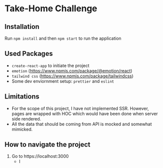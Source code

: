 # Take-Home Challenge

## Installation
Run `npm install` and then `npm start` to run the application

## Used Packages
- `create-react-app` to initiate the project
- `emotion` (https://www.npmjs.com/package/@emotion/react)  
- `tailwind css` (https://www.npmjs.com/package/tailwindcss)
- Some dev enviornment setup: `prettier` and `eslint`

## Limitations
- For the scope of this project, I have not implemented SSR. However, pages are wrapped with HOC which
would have been done when server side rendered.
- All the data that should be coming from API is mocked and somewhat mimicked.

## How to navigate the project
1. Go to https://localhost:3000
   - I 